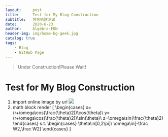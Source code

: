 ```yaml
---
layout:     post
title:      Test for My Blog Construction
subtitle:   博客搭建测试
date:       2020-6-23
author:     Algebra-FUN
header-img: img/home-bg-geek.jpg
catalog: true
tags:
    - Blog
    - GitHub Page
---
```

> Under Construction!Please Wait!

# Test for My Blog Construction
1. import online image by url
![](http://img.1sucai.com/tuku/yulantu/110923/8881-1109230Q91167.jpg)
2. math block render
\[
\begin{cases}
x=(r+\omega\cos(\frac{\theta}2))\cos(\theta)\\
y=(r+\omega\cos(\frac{\theta}2))\sin(\theta)\\
z=\omega\sin(\frac{\theta}2)
\end{cases}
s.t.
\begin{cases}
\theta\in[0,2\pi]\\
\omega\in[-\frac W2,\frac W2]
\end{cases}
\]
